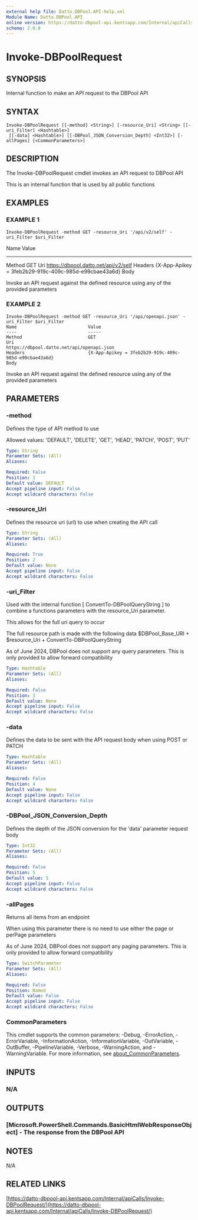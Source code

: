 ```yaml
---
external help file: Datto.DBPool.API-help.xml
Module Name: Datto.DBPool.API
online version: https://datto-dbpool-api.kentsapp.com/Internal/apiCalls/Invoke-DBPoolRequest/
schema: 2.0.0
---
```


# Invoke-DBPoolRequest

## SYNOPSIS
Internal function to make an API request to the DBPool API

## SYNTAX

```
Invoke-DBPoolRequest [[-method] <String>] [-resource_Uri] <String> [[-uri_Filter] <Hashtable>]
 [[-data] <Hashtable>] [[-DBPool_JSON_Conversion_Depth] <Int32>] [-allPages] [<CommonParameters>]
```

## DESCRIPTION
The Invoke-DBPoolRequest cmdlet invokes an API request to DBPool API

This is an internal function that is used by all public functions

## EXAMPLES

### EXAMPLE 1
```
Invoke-DBPoolRequest -method GET -resource_Uri '/api/v2/self' -uri_Filter $uri_Filter
```

Name                           Value
----                           -----
Method                         GET
Uri                            https://dbpool.datto.net/api/v2/self
Headers                        {X-App-Apikey = 3feb2b29-919c-409c-985d-e99cbae43a6d}
Body

Invoke an API request against the defined resource using any of the provided parameters

### EXAMPLE 2
```
Invoke-DBPoolRequest -method GET -resource_Uri '/api/openapi.json' -uri_Filter $uri_Filter
Name                           Value
----                           -----
Method                         GET
Uri                            https://dbpool.datto.net/api/openapi.json
Headers                        {X-App-Apikey = 3feb2b29-919c-409c-985d-e99cbae43a6d}
Body
```

Invoke an API request against the defined resource using any of the provided parameters

## PARAMETERS

### -method
Defines the type of API method to use

Allowed values:
'DEFAULT', 'DELETE', 'GET', 'HEAD', 'PATCH', 'POST', 'PUT'

```yaml
Type: String
Parameter Sets: (All)
Aliases:

Required: False
Position: 1
Default value: DEFAULT
Accept pipeline input: False
Accept wildcard characters: False
```

### -resource_Uri
Defines the resource uri (url) to use when creating the API call

```yaml
Type: String
Parameter Sets: (All)
Aliases:

Required: True
Position: 2
Default value: None
Accept pipeline input: False
Accept wildcard characters: False
```

### -uri_Filter
Used with the internal function \[ ConvertTo-DBPoolQueryString \] to combine
a functions parameters with the resource_Uri parameter.

This allows for the full uri query to occur

The full resource path is made with the following data
$DBPool_Base_URI + $resource_Uri + ConvertTo-DBPoolQueryString

As of June 2024, DBPool does not support any query parameters.
This is only provided to allow forward compatibility

```yaml
Type: Hashtable
Parameter Sets: (All)
Aliases:

Required: False
Position: 3
Default value: None
Accept pipeline input: False
Accept wildcard characters: False
```

### -data
Defines the data to be sent with the API request body when using POST or PATCH

```yaml
Type: Hashtable
Parameter Sets: (All)
Aliases:

Required: False
Position: 4
Default value: None
Accept pipeline input: False
Accept wildcard characters: False
```

### -DBPool_JSON_Conversion_Depth
Defines the depth of the JSON conversion for the 'data' parameter request body

```yaml
Type: Int32
Parameter Sets: (All)
Aliases:

Required: False
Position: 5
Default value: 5
Accept pipeline input: False
Accept wildcard characters: False
```

### -allPages
Returns all items from an endpoint

When using this parameter there is no need to use either the page or perPage
parameters

As of June 2024, DBPool does not support any paging parameters.
This is only provided to allow forward compatibility

```yaml
Type: SwitchParameter
Parameter Sets: (All)
Aliases:

Required: False
Position: Named
Default value: False
Accept pipeline input: False
Accept wildcard characters: False
```

### CommonParameters
This cmdlet supports the common parameters: -Debug, -ErrorAction, -ErrorVariable, -InformationAction, -InformationVariable, -OutVariable, -OutBuffer, -PipelineVariable, -Verbose, -WarningAction, and -WarningVariable. For more information, see [about_CommonParameters](http://go.microsoft.com/fwlink/?LinkID=113216).

## INPUTS

### N/A
## OUTPUTS

### [Microsoft.PowerShell.Commands.BasicHtmlWebResponseObject] - The response from the DBPool API
## NOTES
N/A

## RELATED LINKS

[https://datto-dbpool-api.kentsapp.com/Internal/apiCalls/Invoke-DBPoolRequest/](https://datto-dbpool-api.kentsapp.com/Internal/apiCalls/Invoke-DBPoolRequest/)

